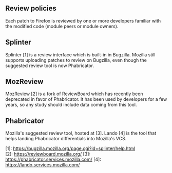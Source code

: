 ## Review policies
Each patch to Firefox is reviewed by one or more developers familiar with the modified code (module peers or module owners).

## Splinter
Splinter \[1\] is a review interface which is built-in in Bugzilla. Mozilla still supports uploading patches to review on Bugzilla, even though the suggested review tool is now Phabricator.

## MozReview
MozReview \[2\] is a fork of ReviewBoard which has recently been deprecated in favor of Phabricator. It has been used by developers for a few years, so any study should include data coming from this tool.

## Phabricator
Mozilla's suggested review tool, hosted at \[3\]. Lando \[4\] is the tool that helps landing Phabricator differentials into Mozilla's VCS.


\[1\]: <https://bugzilla.mozilla.org/page.cgi?id=splinter/help.html>  
\[2\]: <https://reviewboard.mozilla.org/>
\[3\]: <https://phabricator.services.mozilla.com/>
\[4\]: <https://lando.services.mozilla.com/>
